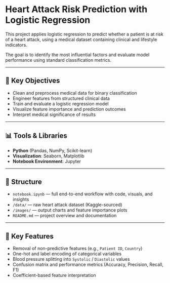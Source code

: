# Heart Attack Risk Prediction with Logistic Regression

This project applies logistic regression to predict whether a patient is at risk of a heart attack, using a medical dataset containing clinical and lifestyle indicators.

The goal is to identify the most influential factors and evaluate model performance using standard classification metrics.

---

## 🧪 Key Objectives

- Clean and preprocess medical data for binary classification
- Engineer features from structured clinical data
- Train and evaluate a logistic regression model
- Visualize feature importance and prediction outcomes
- Interpret medical significance of results

---

## 📊 Tools & Libraries

- **Python** (Pandas, NumPy, Scikit-learn)
- **Visualization**: Seaborn, Matplotlib
- **Notebook Environment**: Jupyter

---

## 📁 Structure

- `notebook.ipynb` — full end-to-end workflow with code, visuals, and insights
- `/data/` — raw heart attack dataset (Kaggle-sourced)
- `/images/` — output charts and feature importance plots
- `README.md` — project overview and documentation

---

## 📌 Key Features

- Removal of non-predictive features (e.g., `Patient ID`, `Country`)
- One-hot and label encoding of categorical variables
- Blood pressure splitting into `Systolic` / `Diastolic` values
- Confusion matrix and performance metrics (Accuracy, Precision, Recall, F1)
- Coefficient-based feature interpretation
